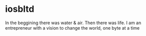 # iosbltd
In the beggining there was water &amp; air.
Then there was life. I am an entrepreneur with a vision to change the world, one byte at a time

